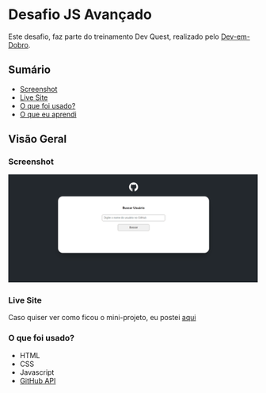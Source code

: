 # Desafio JS Avançado

Este desafio, faz parte do treinamento Dev Quest, realizado pelo [Dev-em-Dobro](https://www.youtube.com/c/DevemDobro).

## Sumário

  - [Screenshot](#screenshot)
  - [Live Site](#live-site)
  - [O que foi usado?](#o-que-foi-usado?)
  - [O que eu aprendi](#o-que-eu-aprendi)

## Visão Geral

### Screenshot

![](src/images/quest-js-avancado.gif)

### Live Site

Caso quiser ver como ficou o mini-projeto, eu postei [aqui](https://legss.github.io/quest-landing-page-huddle/)


### O que foi usado?

- HTML
- CSS
- Javascript
- [GitHub API](https://docs.github.com/pt/rest)

